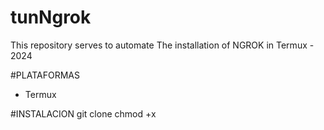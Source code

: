 # tunNgrok
This repository serves to automate The installation of NGROK in Termux - 2024

#PLATAFORMAS
- Termux

#INSTALACION
  git clone
  chmod +x 
